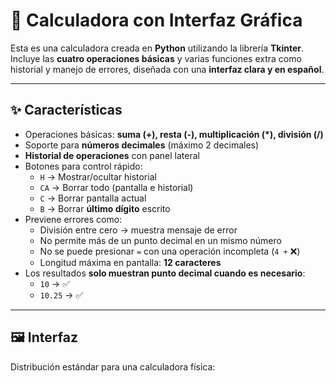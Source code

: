 # 🧮 Calculadora con Interfaz Gráfica

Esta es una calculadora creada en **Python** utilizando la librería **Tkinter**.  
Incluye las **cuatro operaciones básicas** y varias funciones extra como historial y manejo de errores, diseñada con una **interfaz clara y en español**.

---

## ✨ Características

- Operaciones básicas: **suma (+), resta (-), multiplicación (*), división (/)**  
- Soporte para **números decimales** (máximo 2 decimales)
- **Historial de operaciones** con panel lateral
- Botones para control rápido:
  - `H` → Mostrar/ocultar historial
  - `CA` → Borrar todo (pantalla e historial)
  - `C` → Borrar pantalla actual
  - `B` → Borrar **último dígito** escrito
- Previene errores como:
  - División entre cero → muestra mensaje de error
  - No permite más de un punto decimal en un mismo número
  - No se puede presionar `=` con una operación incompleta (`4 +` ❌)
  - Longitud máxima en pantalla: **12 caracteres**
- Los resultados **solo muestran punto decimal cuando es necesario**:
  - `10` → ✅
  - `10.25` → ✅

---

## 🖼️ Interfaz

Distribución estándar para una calculadora física:

